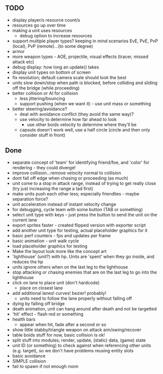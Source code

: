 ## TODO
- display player/s resource count/s
- resources go up over time
- making a unit uses resources
    - debug option to increase resources
- support multiple player types? keeping in mind scenarios EvE, PvE, PvP (local), PvP (remote)...(to some degree)
- armor
- more weapon types - AOE, projectile, visual effects (tracer, missed attack etc)
- debug display: how long an update() takes
- display unit types on bottom of screen
- fix resolution; default camera scale should look the best
- units slow down/stop when path is blocked, before colliding and sliding off the bridge (while proceeding)
- better collision or AI for collision
    - less jittering/bouncing
    - support pushing (when we want it) - use unit mass or something
- better steering/avoidance?
    - deal with avoidance conflict (they avoid the same way)?
    - use velocity to determine how far ahead to look
        - use other boids velocity to determine where they'll be
    - capsule doesn't work well, use a half circle (circle and then only consider stuff in front)

## Done
- separate concept of 'team' for identifying friend/foe, and 'color' for rendering - they could diverge!
- improve collision...remove velocity normal to collision
- dont fall off edge when chasing or proceeding (as much)
- unit come to a stop in attack range, instead of trying to get really close (try just increasing the range a tad first)
- make units push each other less; especially friendlies - maybe separation force?
- unit acceleration instead of instant velocity change
- for debugging, cycle team with some button (TAB or something)
- select unit type with keys - just press the button to send the unit on the current lane
- export sprites faster - created flipped version with exporter script
- add another unit type for testing, actual placeholder graphics for it
- basic perf counters - fps and updates per frame
- basic animation - unit walk cycle
- load placeholder graphics for testing
- Make the layout look more like the concept art
- 'lighthouse' (unit?) with hp. Units are 'spent' when they go inside, and reduces the hp
- units ignore others when on the last leg to the lighthouse
- stop attacking or chasing enemies that are on the last leg to go into the lighthouse
- click on lane to place unit (don't hardcode)
    - place on closest lane
- add additional lanes! curves! bezier! probably!
    - units need to follow the lane properly without falling off
- dying by falling off bridge
- death animation, unit can hang around after death and not be targetted
- 'hit' effect - flash red or something
- health bars
    - appear when hit, fade after a second or so
- show little stabby/triangle weapon on attack aim/swing/recover
- table boids stuff for now, basic collision is ok!
- split stuff into modules; render, update, (static) data, (game) state
- unit ID (or something) to check against when referencing other units (e.g. target), so we don't have problems reusing entity slots
- basic avoidance
- SIMPLE collision
- fail to spawn if not enough room
